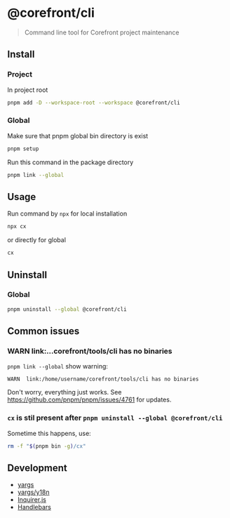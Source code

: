 # @corefront/cli

> Command line tool for Corefront project maintenance

## Install

### Project

In project root

```sh
pnpm add -D --workspace-root --workspace @corefront/cli
```

### Global

Make sure that pnpm global bin directory is exist

```sh
pnpm setup
```

Run this command in the package directory

```sh
pnpm link --global
```

## Usage

Run command by `npx` for local installation

```sh
npx cx
```

or directly for global

```sh
cx
```


## Uninstall

### Global

```sh
pnpm uninstall --global @corefront/cli
```

## Common issues

### WARN link:...corefront/tools/cli has no binaries

`pnpm link --global` show warning:

```
WARN  link:/home/username/corefront/tools/cli has no binaries
```

Don't worry, everything just works. See https://github.com/pnpm/pnpm/issues/4761 for updates.

### `cx` is stil present after `pnpm uninstall --global @corefront/cli`

Sometime this happens, use:

```sh
rm -f "$(pnpm bin -g)/cx"
```

## Development

- [yargs](https://yargs.js.org/)
- [yargs/y18n](https://github.com/yargs/y18n)
- [Inquirer.js](https://github.com/SBoudrias/Inquirer.js)
- [Handlebars](https://handlebarsjs.com/)
